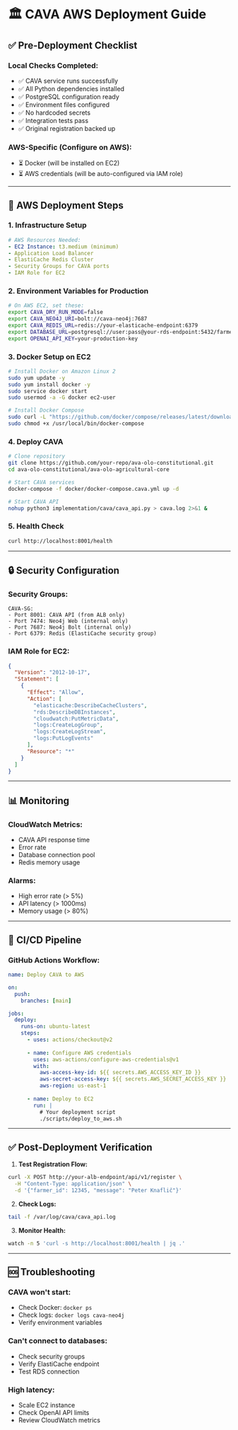 # 🏛️ CAVA AWS Deployment Guide

## ✅ Pre-Deployment Checklist

### Local Checks Completed:
- ✅ CAVA service runs successfully
- ✅ All Python dependencies installed
- ✅ PostgreSQL configuration ready
- ✅ Environment files configured
- ✅ No hardcoded secrets
- ✅ Integration tests pass
- ✅ Original registration backed up

### AWS-Specific (Configure on AWS):
- ⏳ Docker (will be installed on EC2)
- ⏳ AWS credentials (will be auto-configured via IAM role)

---

## 🚀 AWS Deployment Steps

### 1. **Infrastructure Setup**
```yaml
# AWS Resources Needed:
- EC2 Instance: t3.medium (minimum)
- Application Load Balancer
- ElastiCache Redis Cluster
- Security Groups for CAVA ports
- IAM Role for EC2
```

### 2. **Environment Variables for Production**
```bash
# On AWS EC2, set these:
export CAVA_DRY_RUN_MODE=false
export CAVA_NEO4J_URI=bolt://cava-neo4j:7687
export CAVA_REDIS_URL=redis://your-elasticache-endpoint:6379
export DATABASE_URL=postgresql://user:pass@your-rds-endpoint:5432/farmer_crm
export OPENAI_API_KEY=your-production-key
```

### 3. **Docker Setup on EC2**
```bash
# Install Docker on Amazon Linux 2
sudo yum update -y
sudo yum install docker -y
sudo service docker start
sudo usermod -a -G docker ec2-user

# Install Docker Compose
sudo curl -L "https://github.com/docker/compose/releases/latest/download/docker-compose-$(uname -s)-$(uname -m)" -o /usr/local/bin/docker-compose
sudo chmod +x /usr/local/bin/docker-compose
```

### 4. **Deploy CAVA**
```bash
# Clone repository
git clone https://github.com/your-repo/ava-olo-constitutional.git
cd ava-olo-constitutional/ava-olo-agricultural-core

# Start CAVA services
docker-compose -f docker/docker-compose.cava.yml up -d

# Start CAVA API
nohup python3 implementation/cava/cava_api.py > cava.log 2>&1 &
```

### 5. **Health Check**
```bash
curl http://localhost:8001/health
```

---

## 🔒 Security Configuration

### Security Groups:
```
CAVA-SG:
- Port 8001: CAVA API (from ALB only)
- Port 7474: Neo4j Web (internal only)
- Port 7687: Neo4j Bolt (internal only)
- Port 6379: Redis (ElastiCache security group)
```

### IAM Role for EC2:
```json
{
  "Version": "2012-10-17",
  "Statement": [
    {
      "Effect": "Allow",
      "Action": [
        "elasticache:DescribeCacheClusters",
        "rds:DescribeDBInstances",
        "cloudwatch:PutMetricData",
        "logs:CreateLogGroup",
        "logs:CreateLogStream",
        "logs:PutLogEvents"
      ],
      "Resource": "*"
    }
  ]
}
```

---

## 📊 Monitoring

### CloudWatch Metrics:
- CAVA API response time
- Error rate
- Database connection pool
- Redis memory usage

### Alarms:
- High error rate (> 5%)
- API latency (> 1000ms)
- Memory usage (> 80%)

---

## 🔄 CI/CD Pipeline

### GitHub Actions Workflow:
```yaml
name: Deploy CAVA to AWS

on:
  push:
    branches: [main]

jobs:
  deploy:
    runs-on: ubuntu-latest
    steps:
      - uses: actions/checkout@v2
      
      - name: Configure AWS credentials
        uses: aws-actions/configure-aws-credentials@v1
        with:
          aws-access-key-id: ${{ secrets.AWS_ACCESS_KEY_ID }}
          aws-secret-access-key: ${{ secrets.AWS_SECRET_ACCESS_KEY }}
          aws-region: us-east-1
      
      - name: Deploy to EC2
        run: |
          # Your deployment script
          ./scripts/deploy_to_aws.sh
```

---

## ✅ Post-Deployment Verification

1. **Test Registration Flow:**
```bash
curl -X POST http://your-alb-endpoint/api/v1/register \
  -H "Content-Type: application/json" \
  -d '{"farmer_id": 12345, "message": "Peter Knaflič"}'
```

2. **Check Logs:**
```bash
tail -f /var/log/cava/cava_api.log
```

3. **Monitor Health:**
```bash
watch -n 5 'curl -s http://localhost:8001/health | jq .'
```

---

## 🆘 Troubleshooting

### CAVA won't start:
- Check Docker: `docker ps`
- Check logs: `docker logs cava-neo4j`
- Verify environment variables

### Can't connect to databases:
- Check security groups
- Verify ElastiCache endpoint
- Test RDS connection

### High latency:
- Scale EC2 instance
- Check OpenAI API limits
- Review CloudWatch metrics